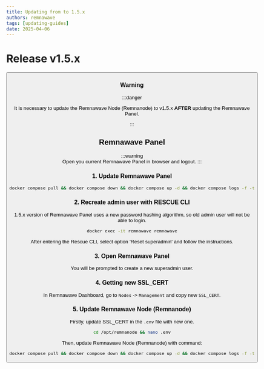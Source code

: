 ```yaml
---
title: Updating from to 1.5.x
authors: remnawave
tags: [updating-guides]
date: 2025-04-06
---
```


# Release v1.5.x

<Button
    label="Check out full changelog"
    variant="secondary"
    outline
    link="https://hub.remna.st/changelog/remnawave-v1-5-0"
/>

<!-- truncate -->

### Warning

:::danger

It is necessary to update the Remnawave Node (Remnanode) to v1.5.x **AFTER** updating the Remnawave Panel.

:::

## Remnawave Panel

:::warning  
Open you current Remnawave Panel in browser and logout.
:::

### 1. Update Remnawave Panel

```bash
docker compose pull && docker compose down && docker compose up -d && docker compose logs -f -t
```

### 2. Recreate admin user with RESCUE CLI

1.5.x version of Remnawave Panel uses a new password hashing algorithm, so old admin user will not be able to login.

```bash
docker exec -it remnawave remnawave
```

After entering the Rescue CLI, select option 'Reset superadmin' and follow the instructions.

### 3. Open Remnawave Panel

You will be prompted to create a new superadmin user.

### 4. Getting new SSL_CERT

In Remnawave Dashboard, go to `Nodes` -> `Management` and copy new `SSL_CERT`.

### 5. Update Remnawave Node (Remnanode)

Firstly, update SSL_CERT in the `.env` file with new one.

```bash
cd /opt/remnanode && nano .env
```

Then, update Remnawave Node (Remnanode) with command:

```bash
docker compose pull && docker compose down && docker compose up -d && docker compose logs -f -t
```

